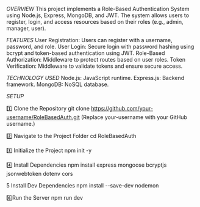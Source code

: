 *OVERVIEW*
This project implements a Role-Based Authentication System using Node.js, Express, MongoDB, and JWT. The system allows users to register, login, and access resources based on their roles (e.g., admin, manager, user).

*FEATURES*
User Registration: Users can register with a username, password, and role.
User Login: Secure login with password hashing using bcrypt and token-based authentication using JWT.
Role-Based Authorization: Middleware to protect routes based on user roles.
Token Verification: Middleware to validate tokens and ensure secure access.

*TECHNOLOGY USED*
Node.js: JavaScript runtime.
Express.js: Backend framework.
MongoDB: NoSQL database.


*SETUP*

1️⃣ Clone the Repository
git clone https://github.com/your-username/RoleBasedAuth.git
(Replace your-username with your GitHub username.)

2️⃣ Navigate to the Project Folder
cd RoleBasedAuth

3️⃣ Initialize the Project
npm init -y

4️⃣ Install Dependencies
npm install express mongoose bcryptjs jsonwebtoken dotenv cors

5️ Install Dev Dependencies
npm install --save-dev nodemon

6️⃣Run the Server
npm run dev
